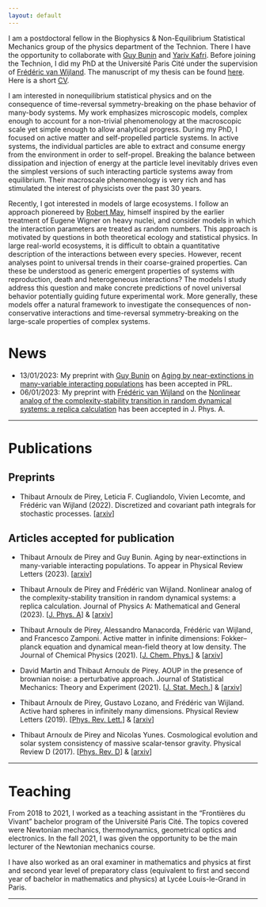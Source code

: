 ```yaml
---
layout: default
---
```


I am a postdoctoral fellow in the Biophysics & Non-Equilibrium Statistical Mechanics group of the physics department of the Technion. There I have the opportunity to collaborate with [Guy Bunin](https://phsites.technion.ac.il/bunin/) and [Yariv Kafri](https://phsites.technion.ac.il/kafri/). Before joining the Technion, I did my PhD at the Université Paris Cité under the supervision of [Frédéric van Wijland](https://sites.google.com/site/fvanwijland/home). The manuscript of my thesis can be found [here](https://thibaut-arnoulxdepirey.github.io/assets/these_arnoulxdepirey.pdf). Here is a short [CV](https://thibaut-arnoulxdepirey.github.io/assets/CV.pdf).

I am interested in nonequilibrium statistical physics and on the consequence of time-reversal symmetry-breaking on the phase behavior of many-body systems. My work emphasizes microscopic models, complex enough to account for a non-trivial phenomenology at the macroscopic scale yet simple enough to allow analytical progress. During my PhD, I focused on active matter and self-propelled particle systems. In active systems, the individual particles are able to extract and consume energy from the environment in order to self-propel. Breaking the balance between dissipation and injection of energy at the particle level inevitably drives even the simplest versions of such interacting particle systems away from equilibrium. Their macroscale phenomenology is very rich and has stimulated the interest of physicists over the past 30 years. 

Recently, I got interested in models of large ecosystems. I follow an approach pionereed by [Robert May](https://www.nature.com/articles/238413a0), himself inspired by the earlier treatment of Eugene Wigner on heavy nuclei, and consider models in which the interaction parameters are treated as random numbers. This approach is motivated by questions in both theoretical ecology and statistical physics. In large real-world ecosystems, it is difficult to obtain a quantitative description of the interactions between every species. However, recent analyses point to universal trends in their coarse-grained properties. Can these be understood as generic emergent properties of systems with reproduction, death and heterogeneous interactions? The models I study address this question and make concrete predictions of novel universal behavior potentially guiding future experimental work. More generally, these models offer a natural framework to investigate the consequences of non-conservative interactions and time-reversal symmetry-breaking on the large-scale properties of complex systems.



<!-- Hi, my name’s Max! I’m a doctoral researcher at the University of Oldenburg’s Department of Philosophy. If you want to know more about me, feel free to take a look at [my education](./education.md), [my employment](./employment.md), [the things I’ve written](./publications.md), [the presentations I’ve held](./presentations.md), [the events I’ve organised](./events.md), or [the courses I’ve taught](./teaching.md). There is also information regarding [my services to the profession](./services.md) as well as [the grants and honours I’ve received](./financials.md). Most of this information can also be found bundled in my CV (of which you can find the most recent PDF in English [here](https://github.com/alephmembeth/curriculum-vitae/blob/main/english/cv_english.pdf) and in German [here](https://github.com/alephmembeth/curriculum-vitae/blob/main/german/cv_german.pdf)). 

* * *

<dl>
   <dt>Areas of Specialization:</dt>
      <dd>Experimental Philosophy, Need-Based Distributive Justice, Causation</dd>
   <dt>Areas of Competence:</dt>
      <dd>Distributive Justice, Philosophy of Science</dd>
   <dt>Areas of Interest:</dt>
      <dd>Metaphilosophy, Philosophy of Language</dd>
</dl>

* * * -->

# News

+ 13/01/2023: My preprint with [Guy Bunin](https://phsites.technion.ac.il/bunin/) on [Aging by near-extinctions in many-variable interacting populations](https://journals.aps.org/prl/accepted/05074Y91Hfa1678e957f0f3332946562800774768) has been accepted in PRL. 
+ 06/01/2023: My preprint with [Frédéric van Wijland](https://sites.google.com/site/fvanwijland/home) on the [Nonlinear analog of the complexity-stability transition in random dynamical systems: a replica calculation](https://iopscience.iop.org/article/10.1088/1751-8121/acad4c) has been accepted in J. Phys. A. 

<!--
<details>
<summary>Old news</summary>
<br>
<ul>
   <li>27/04/2020: <a href="https://www.hsu-hh.de/bedarfsgerechtigkeit/aktuelles/">“Sammelband ‘Empirical Research and Normative Theory’ erschienen”</a> (DFG Research Group FOR 2104)</li>
   <li>28/10/2019: <a href="https://www.presse.uni-oldenburg.de/mit/2019/362.html">“Von der Unendlichkeit, Lügnern und dem Hören. Ringvorlesung zu Paradoxien an der Universität Oldenburg”</a> (University of Oldenburg)</li>
   <li>25/09/2019: <a href="https://www.hsu-hh.de/bedarfsgerechtigkeit/aktuelles/">“Neuer Sammelband ‘Philosophie zwischen Sein und Sollen’ erschienen”</a> (DFG Research Group FOR 2104)</li>
   <li>18/04/2019: <a href="https://uol.de/en/news/article/schreiben-lernen-im-tandem-3250">“Besser schreiben im Tandem”</a> (University of Oldenburg)</li>
   <li>08/12/2017: <a href="https://karl-jaspers-gesellschaft.de/mind-the-gap-zur-vermittlung-normativer-theorie-und-empirischer-forschung-malte-meyerhuber-und-max-bauer/">“Mind the Gap. Zur Vermittlung normativer Theorie und empirischer Forschung”</a> (Karl-Jaspers-Gesellschaft)</li>
   <li>02/07/2015: <a href="https://www.presse.uni-oldenburg.de/mit/2015/280.html">“Was Begriffe für unser Leben bedeuten. Berliner Philosoph referiert über ‘Zeitbewusstsein und Sinn-Horizonte’”</a> (University of Oldenburg)</li>
   <li>25/02/2013: <a href="https://www.weser-kurier.de/landkreis-verden/abiturient-fuehrt-die-piraten-an-doc7e4913gfbq08adqf2a1">“Abiturient führt die Piraten an”</a> (Weser Kurier)</li>
   <li>21/01/2013: <a href="https://www.kreiszeitung.de/lokales/verden/mohr-spitze-2709087.html">“Mohr ist Spitze”</a> (Kreiszeitung)</li>
   <li>21/01/2013: <a href="https://www.kreiszeitung.de/lokales/verden/macht-rennen-kirchlinteln-2709092.html">“CDU macht das Rennen in Kirchlinteln”</a> (Kreiszeitung)</li>
   <li>18/01/2013: <a href="https://www.weser-kurier.de/landkreis-verden/teurer-wahlkampf-doc7e3gwmzp5ub15tuurfzw">“Teurer Wahlkampf”</a> (Weser Kurier)</li>
   <li>11/01/2013: <a href="https://www.weser-kurier.de/niedersachsen/tempolimit-auf-der-a1-bei-oyten-doc7e3gpq83ppk8vflkd73">“Tempolimit auf der A1 bei Oyten”</a> (Weser Kurier)</li>
   <li>11/01/2013: <a href="https://www.weser-kurier.de/niedersachsen/mehr-sicherheit-auf-den-schulwegen-doc7e3gpoycbbn1k3gvwiam">“Mehr Sicherheit auf den Schulwegen”</a> (Weser Kurier)</li>
   <li>11/01/2013: <a href="https://www.weser-kurier.de/niedersachsen/aerger-ueber-marode-radwege-doc7e3gpoupy4o1d1k96iyy">“Ärger über marode Radwege”</a> (Weser Kurier)</li>
   <li>11/01/2013: <a href="https://www.weser-kurier.de/niedersachsen/ein-buergerbus-fuer-oyten-doc7e3gpo5bc491h6fanfzw">“Ein Bürgerbus für Oyten”</a> (Weser Kurier)</li>
   <li>10/01/2013: <a href="https://www.kreiszeitung.de/lokales/verden/bildungschancen-grosses-streitthema-2693591.html">“Bildungschancen als großes Streitthema”</a> (Kreiszeitung)</li>
   <li>27/12/2012: <a href="https://www.kreiszeitung.de/lokales/verden/argumente-wahl-2678311.html">“Argumente zur Wahl”</a> (Kreiszeitung)</li>
   <li>29/11/2012: <a href="https://www.kreiszeitung.de/lokales/verden/aufwertung-pflege-2643073.html">“Aufwertung der Pflege”</a> (Kreiszeitung)</li>
   <li>20/04/2012: <a href="https://www.weser-kurier.de/region/drei-piraten-kueren-direktkandidaten-doc7e42wkfju7ngfqvg5ey">“Drei Piraten küren Direktkandidaten”</a> (Weser Kurier)</li>
</ul>
</details>
-->

* * *

# Publications

##  Preprints

+ Thibaut Arnoulx de Pirey, Leticia F. Cugliandolo, Vivien Lecomte, and Frédéric van Wijland (2022). Discretized and covariant path integrals for stochastic processes. [[arxiv](https://arxiv.org/pdf/2211.09470.pdf)]

##  Articles accepted for publication

+ Thibaut Arnoulx de Pirey and Guy Bunin. Aging by near-extinctions in many-variable interacting populations. To appear in Physical Review Letters (2023). [[arxiv](https://arxiv.org/pdf/2206.15229.pdf)]

+ Thibaut Arnoulx de Pirey and Frédéric van Wijland. Nonlinear analog of the complexity-stability transition in random dynamical systems: a replica calculation. Journal of Physics A: Mathematical and General  (2023).  [[J. Phys. A](https://iopscience.iop.org/article/10.1088/1751-8121/acad4c)] & [[arxiv](https://arxiv.org/pdf/2207.04468.pdf)]

+ Thibaut Arnoulx de Pirey, Alessandro Manacorda, Frédéric van Wijland, and Francesco Zamponi. Active matter in infinite dimensions: Fokker–planck equation and dynamical mean-field theory at low density. The Journal of Chemical Physics (2021). [[J. Chem. Phys.](https://aip.scitation.org/doi/abs/10.1063/5.0065893)] & [[arxiv](https://arxiv.org/abs/2108.02407)]

+ David Martin and Thibaut Arnoulx de Pirey. AOUP in the presence of brownian noise: a perturbative approach. Journal of Statistical Mechanics: Theory and Experiment (2021). [[J. Stat. Mech.](https://iopscience.iop.org/article/10.1088/1742-5468/abefe2)] & [[arxiv](https://arxiv.org/pdf/2009.13476.pdf)]

+ Thibaut Arnoulx de Pirey, Gustavo Lozano, and Frédéric van Wijland. Active hard spheres in infinitely many dimensions. Physical Review Letters (2019).  [[Phys. Rev. Lett.](https://journals.aps.org/prl/abstract/10.1103/PhysRevLett.123.260602)] & [[arxiv](https://arxiv.org/pdf/1910.03302.pdf)]

+ Thibaut Arnoulx de Pirey and Nicolas Yunes. Cosmological evolution and solar system consistency of massive scalar-tensor gravity. Physical Review D (2017).  [[Phys. Rev. D](https://journals.aps.org/prd/abstract/10.1103/PhysRevD.96.064040)] & [[arxiv](https://arxiv.org/pdf/1703.06341.pdf)]

* * *


# Teaching

From 2018 to 2021, I worked as a teaching assistant in the “Frontières du Vivant” bachelor program of the Université Paris Cité. The topics covered were Newtonian
mechanics, thermodynamics, geometrical optics and electronics. In the fall 2021, I was given the opportunity to be the main lecturer of the Newtonian mechanics course.

I have also worked as an oral examiner in mathematics and physics at first and second year level of preparatory class (equivalent to first and second year of bachelor in mathematics and physics) at Lycée Louis-le-Grand in Paris.

<!--
add once monograph is announced:

+ [Mark Alfano](https://researchers.mq.edu.au/en/persons/mark-alfano) (Macquarie University)
+ [Aurélien Allard](https://www.unige.ch/medecine/ieh2/welcome/staff/aurelien-allard/) (University of Geneva)
+ [Lucien Baumgartner](https://www.philosophie.uzh.ch/de/seminar/people/research/snsf_reuter/baumgartner.html) (University of Zurich)
+ [Florian Cova](https://www.unige.ch/cisa/center/members/cova-florian/) (University of Geneva)
+ [Paul Engelhardt](https://research-portal.uea.ac.uk/en/persons/paul-engelhardt) (University of East Anglia)
+ [Eugen Fischer](https://research-portal.uea.ac.uk/en/persons/eugen-fischer) (University of East Anglia)
+ [Kevin Reuter](https://www.philosophie.unibe.ch/ueber_uns/personen/reuter/index_ger.html) (University of Bern)
+ [Justin Sytsma](https://people.wgtn.ac.nz/justin.sytsma) (Victoria University of Wellington)
+ [Kyle Thompson](https://www.kthompsonphilosophy.com/) (Harvey Mudd College)
-->

* * *
